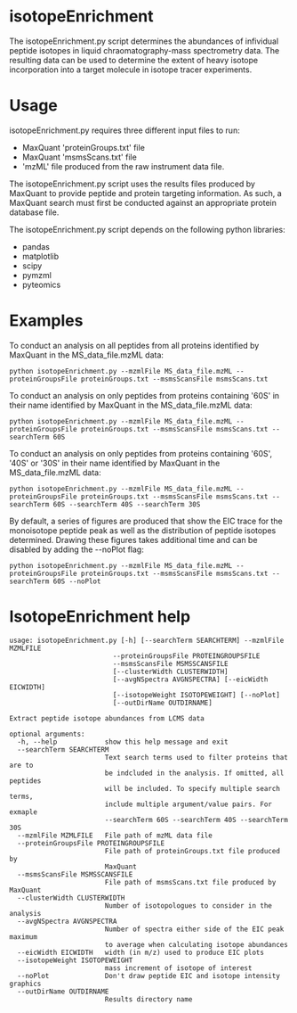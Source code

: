 # isotopeEnrichment

The isotopeEnrichment.py script determines the abundances of infividual peptide isotopes in liquid chraomatography-mass spectrometry data. The resulting data can be used to determine the extent of heavy isotope incorporation into a target molecule in isotope tracer experiments.

# Usage

isotopeEnrichment.py requires three different input files to run:

- MaxQuant 'proteinGroups.txt' file
- MaxQuant 'msmsScans.txt' file
- 'mzML' file produced from the raw instrument data file.

The isotopeEnrichment.py script uses the results files produced by MaxQuant to provide peptide and protein targeting information. As such, a MaxQuant search must first be conducted against an appropriate protein database file.

The isotopeEnrichment.py script depends on the following python libraries:

- pandas
- matplotlib
- scipy
- pymzml
- pyteomics


# Examples

To conduct an analysis on all peptides from all proteins identified by MaxQuant in the MS_data_file.mzML data:

    python isotopeEnrichment.py --mzmlFile MS_data_file.mzML --proteinGroupsFile proteinGroups.txt --msmsScansFile msmsScans.txt

To conduct an analysis on only peptides from proteins containing '60S' in their name identified by MaxQuant in the MS_data_file.mzML data:

    python isotopeEnrichment.py --mzmlFile MS_data_file.mzML --proteinGroupsFile proteinGroups.txt --msmsScansFile msmsScans.txt --searchTerm 60S

To conduct an analysis on only peptides from proteins containing '60S', '40S' or '30S' in their name identified by MaxQuant in the MS_data_file.mzML data:

    python isotopeEnrichment.py --mzmlFile MS_data_file.mzML --proteinGroupsFile proteinGroups.txt --msmsScansFile msmsScans.txt --searchTerm 60S --searchTerm 40S --searchTerm 30S

By default, a series of figures are produced that show the EIC trace for the monoisotope peptide peak as well as the distribution of peptide isotopes determined. Drawing these figures takes additional time and can be disabled by adding the --noPlot flag:

    python isotopeEnrichment.py --mzmlFile MS_data_file.mzML --proteinGroupsFile proteinGroups.txt --msmsScansFile msmsScans.txt --searchTerm 60S --noPlot



# IsotopeEnrichment help

    usage: isotopeEnrichment.py [-h] [--searchTerm SEARCHTERM] --mzmlFile MZMLFILE
                              --proteinGroupsFile PROTEINGROUPSFILE
                              --msmsScansFile MSMSSCANSFILE
                              [--clusterWidth CLUSTERWIDTH]
                              [--avgNSpectra AVGNSPECTRA] [--eicWidth EICWIDTH]
                              [--isotopeWeight ISOTOPEWEIGHT] [--noPlot]
                              [--outDirName OUTDIRNAME]

    Extract peptide isotope abundances from LCMS data

    optional arguments:
      -h, --help            show this help message and exit
      --searchTerm SEARCHTERM
                            Text search terms used to filter proteins that are to
                            be indcluded in the analysis. If omitted, all peptides
                            will be included. To specify multiple search terms,
                            include multiple argument/value pairs. For exmaple
                            --searchTerm 60S --searchTerm 40S --searchTerm 30S
      --mzmlFile MZMLFILE   File path of mzML data file
      --proteinGroupsFile PROTEINGROUPSFILE
                            File path of proteinGroups.txt file produced by
                            MaxQuant
      --msmsScansFile MSMSSCANSFILE
                            File path of msmsScans.txt file produced by MaxQuant
      --clusterWidth CLUSTERWIDTH
                            Number of isotopologues to consider in the analysis
      --avgNSpectra AVGNSPECTRA
                            Number of spectra either side of the EIC peak maximum
                            to average when calculating isotope abundances
      --eicWidth EICWIDTH   width (in m/z) used to produce EIC plots
      --isotopeWeight ISOTOPEWEIGHT
                            mass increment of isotope of interest
      --noPlot              Don't draw peptide EIC and isotope intensity graphics
      --outDirName OUTDIRNAME
                            Results directory name



